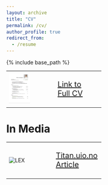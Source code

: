 ```yaml
---
layout: archive
title: "CV"
permalink: /cv/
author_profile: true
redirect_from:
  - /resume
---
```


{% include base_path %}


<table style="border-collapse: collapse; border: none;width: 50%;" border="0">
<tr>
<td style="border: none;">

<img src="/files/cv.png" alt="LEX" style="width: 50.00%; height: auto;"> 

</td>
<td style="border: none; text-align: left; font-size: 20px; vertical-align: middle; width:50%;">

<a href="/files/CV_Ranum_Public.pdf" target="_blank">Link to <br> Full CV</a>

</td>
</tr>
</table>


In Media
======
<table style="border-collapse: collapse; border: none;width: 50%;" border="0">
<tr>
<td style="border: none;">

<img src="/images/photos/uio.JPG" alt="LEX" style="width: 50.00%; height: auto;"> 

</td>
<td style="border: none; text-align: left; font-size: 20px; vertical-align: middle; width:50%;">


<a href="https://www.titan.uio.no/innovasjon/2021/studentgrundere-vil-lage-automatisk-tegnsprak-oversetter.html" target="_blank">Titan.uio.no Article</a>

</td>
</tr>
</table>
